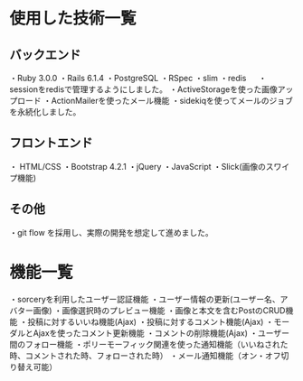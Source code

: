 # 使用した技術一覧

## バックエンド
・Ruby 3.0.0
・Rails 6.1.4
・PostgreSQL
・RSpec
・slim
・redis
　 ・sessionをredisで管理するようにしました。
・ActiveStorageを使った画像アップロード
・ActionMailerを使ったメール機能
  ・sidekiqを使ってメールのジョブを永続化しました。

## フロントエンド
・ HTML/CSS
・Bootstrap 4.2.1
・jQuery
・JavaScript
・Slick(画像のスワイプ機能)

## その他
・git flow を採用し、実際の開発を想定して進めました。

# 機能一覧
・sorceryを利用したユーザー認証機能
・ユーザー情報の更新(ユーザー名、アバター画像)
  ・画像選択時のプレビュー機能
・画像と本文を含むPostのCRUD機能
・投稿に対するいいね機能(Ajax)
・投稿に対するコメント機能(Ajax)
  ・モーダルとAjaxを使ったコメント更新機能
  ・コメントの削除機能(Ajax)
・ユーザー間のフォロー機能
・ポリーモーフィック関連を使った通知機能（いいねされた時、コメントされた時、フォローされた時）
  ・メール通知機能（オン・オフ切り替え可能）
